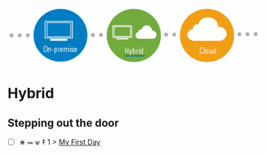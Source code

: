 <p align="center">
  <img src="Hybrid.png">
</p>

# Hybrid



## Stepping out the door

- [ ] &#x22C7; &#x2948; &#x2A56; &#x2021; 1 > [My First Day](Journey/001/Readme.md)
